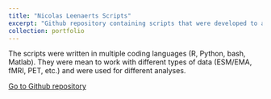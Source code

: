 ```yaml
---
title: "Nicolas Leenaerts Scripts"
excerpt: "Github repository containing scripts that were developed to analyze EMA/ESM, fMRI, and PET data."
collection: portfolio
---
```


The scripts were written in multiple coding languages (R, Python, bash, Matlab). They were mean to work with different types of data (ESM/EMA, fMRI, PET, etc.) and were used for different analyses.

[Go to Github repository](https://github.com/nicolasleenaerts/Nicolas_Leenaerts_Scripts)
